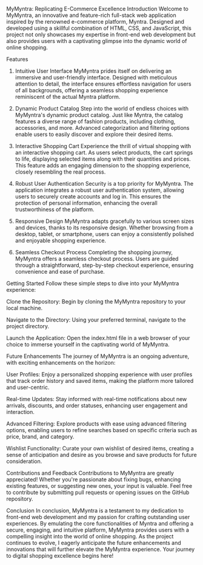 MyMyntra: Replicating E-Commerce Excellence
Introduction
Welcome to MyMyntra, an innovative and feature-rich full-stack web application inspired by the renowned e-commerce platform, Myntra. Designed and developed using a skillful combination of HTML, CSS, and JavaScript, this project not only showcases my expertise in front-end web development but also provides users with a captivating glimpse into the dynamic world of online shopping.

Features
1. Intuitive User Interface
MyMyntra prides itself on delivering an immersive and user-friendly interface. Designed with meticulous attention to detail, the interface ensures effortless navigation for users of all backgrounds, offering a seamless shopping experience reminiscent of the actual Myntra platform.

2. Dynamic Product Catalog
Step into the world of endless choices with MyMyntra's dynamic product catalog. Just like Myntra, the catalog features a diverse range of fashion products, including clothing, accessories, and more. Advanced categorization and filtering options enable users to easily discover and explore their desired items.

3. Interactive Shopping Cart
Experience the thrill of virtual shopping with an interactive shopping cart. As users select products, the cart springs to life, displaying selected items along with their quantities and prices. This feature adds an engaging dimension to the shopping experience, closely resembling the real process.

4. Robust User Authentication
Security is a top priority for MyMyntra. The application integrates a robust user authentication system, allowing users to securely create accounts and log in. This ensures the protection of personal information, enhancing the overall trustworthiness of the platform.

5. Responsive Design
MyMyntra adapts gracefully to various screen sizes and devices, thanks to its responsive design. Whether browsing from a desktop, tablet, or smartphone, users can enjoy a consistently polished and enjoyable shopping experience.

6. Seamless Checkout Process
Completing the shopping journey, MyMyntra offers a seamless checkout process. Users are guided through a straightforward, step-by-step checkout experience, ensuring convenience and ease of purchase.

Getting Started
Follow these simple steps to dive into your MyMyntra experience:

Clone the Repository: Begin by cloning the MyMyntra repository to your local machine.

Navigate to the Directory: Using your preferred terminal, navigate to the project directory.

Launch the Application: Open the index.html file in a web browser of your choice to immerse yourself in the captivating world of MyMyntra.

Future Enhancements
The journey of MyMyntra is an ongoing adventure, with exciting enhancements on the horizon:

User Profiles: Enjoy a personalized shopping experience with user profiles that track order history and saved items, making the platform more tailored and user-centric.

Real-time Updates: Stay informed with real-time notifications about new arrivals, discounts, and order statuses, enhancing user engagement and interaction.

Advanced Filtering: Explore products with ease using advanced filtering options, enabling users to refine searches based on specific criteria such as price, brand, and category.

Wishlist Functionality: Curate your own wishlist of desired items, creating a sense of anticipation and desire as you browse and save products for future consideration.

Contributions and Feedback
Contributions to MyMyntra are greatly appreciated! Whether you're passionate about fixing bugs, enhancing existing features, or suggesting new ones, your input is valuable. Feel free to contribute by submitting pull requests or opening issues on the GitHub repository.

Conclusion
In conclusion, MyMyntra is a testament to my dedication to front-end web development and my passion for crafting outstanding user experiences. By emulating the core functionalities of Myntra and offering a secure, engaging, and intuitive platform, MyMyntra provides users with a compelling insight into the world of online shopping. As the project continues to evolve, I eagerly anticipate the future enhancements and innovations that will further elevate the MyMyntra experience. Your journey to digital shopping excellence begins here!
